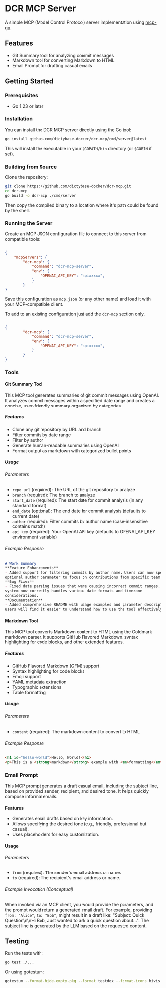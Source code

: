 # DCR MCP Server

A simple MCP (Model Control Protocol) server implementation using [mcp-go](https://github.com/mark3labs/mcp-go).

## Features

- Git Summary tool for analyzing commit messages
- Markdown tool for converting Markdown to HTML
- Email Prompt for drafting casual emails

## Getting Started

### Prerequisites

- Go 1.23 or later

### Installation

You can install the DCR MCP server directly using the Go tool:

```bash
go install github.com/dictybase-docker/dcr-mcp/cmd/server@latest
```

This will install the executable in your `$GOPATH/bin` directory (or `$GOBIN` if set).

### Building from Source

Clone the repository:

```bash
git clone https://github.com/dictybase-docker/dcr-mcp.git
cd dcr-mcp
go build -o dcr-mcp ./cmd/server
```
Then copy the compiled binary to a location where it's path could be found by
the shell. 

### Running the Server

Create an MCP JSON configuration file to connect to this server from compatible tools:

```json

{
    "mcpServers": {
        "dcr-mcp": {
            "command": "dcr-mcp-server",
            "env": {
                "OPENAI_API_KEY": "apixxxxx",
            }
        }
}
```
Save this configuration as `mcp.json` (or any other name) and load it with your MCP-compatible client.

To add to an existing configuration just add the `dcr-mcp` section only.

```json

{
        "dcr-mcp": {
            "command": "dcr-mcp-server",
            "env": {
                "OPENAI_API_KEY": "apixxxxx",
            }
        }
}

```


### Tools

#### Git Summary Tool

This MCP tool generates summaries of git commit messages using OpenAI. It
analyzes commit messages within a specified date range and creates a concise,
user-friendly summary organized by categories.

##### Features

- Clone any git repository by URL and branch
- Filter commits by date range
- Filter by author
- Generate human-readable summaries using OpenAI
- Format output as markdown with categorized bullet points

##### Usage

###### Parameters

- `repo_url` (required): The URL of the git repository to analyze
- `branch` (required): The branch to analyze
- `start_date` (required): The start date for commit analysis (in any standard format)
- `end_date` (optional): The end date for commit analysis (defaults to current date)
- `author` (required): Filter commits by author name (case-insensitive contains match)
- `api_key` (required): Your OpenAI API key (defaults to OPENAI_API_KEY environment variable)

###### Example Response

```markdown
# Work Summary
**Feature Enhancements**
- Added support for filtering commits by author name. Users can now specify an
optional author parameter to focus on contributions from specific team members.
**Bug Fixes**
- Fixed date parsing issues that were causing incorrect commit ranges. The
system now correctly handles various date formats and timezone
considerations.
**Documentation**
- Added comprehensive README with usage examples and parameter descriptions. New
users will find it easier to understand how to use the tool effectively."
```

#### Markdown Tool

This MCP tool converts Markdown content to HTML using the Goldmark markdown
parser. It supports GitHub Flavored Markdown, syntax highlighting for code
blocks, and other extended features.

##### Features

- GitHub Flavored Markdown (GFM) support
- Syntax highlighting for code blocks
- Emoji support
- YAML metadata extraction
- Typographic extensions
- Table formatting

##### Usage

###### Parameters

- `content` (required): The markdown content to convert to HTML


###### Example Response

```html
<h1 id="hello-world">Hello, World!</h1>
<p>This is a <strong>markdown</strong> example with <em>formatting</em>.</p>
```

### Email Prompt

This MCP prompt generates a draft casual email, including the subject line,
based on provided sender, recipient, and desired tone. It helps quickly compose informal
emails.

#### Features

- Generates email drafts based on key information.
- Allows specifying the desired tone (e.g., friendly, professional but casual).
- Uses placeholders for easy customization.

#### Usage

###### Parameters

- `from` (required): The sender's email address or name.
- `to` (required): The recipient's email address or name.

###### Example Invocation (Conceptual)

When invoked via an MCP client, you would provide the parameters, and the prompt
would return a generated email draft. For example, providing `from: "Alice"`,
`to: "Bob"`, might result in a draft like: "Subject: Quick Question\n\nHi Bob,
Just wanted to ask a quick question about...". The subject line is generated by
the LLM based on the requested content.

## Testing

Run the tests with:

```bash
go test ./...
```

Or using gotestum:

```bash
gotestum --format-hide-empty-pkg --format testdox --format-icons hivis
```
